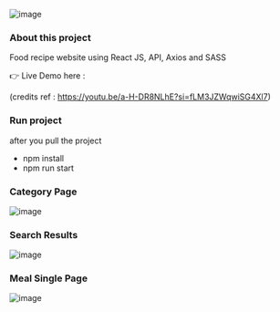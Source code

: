 ![image](https://github.com/a-norchh/fasteat/assets/113849661/169a2a4d-a2db-46c1-9f0f-c024fbb100b8)

### About this project
Food recipe website using React JS, API, Axios and SASS

:point_right: Live Demo here : 

(credits ref : https://youtu.be/a-H-DR8NLhE?si=fLM3JZWqwiSG4Xl7)

### Run project
after you pull the project
- npm install
- npm run start
  
### Category Page
![image](https://github.com/a-norchh/fasteat/assets/113849661/8121e473-e786-4609-8fb5-a4a8bc5555cf)

### Search Results
![image](https://github.com/a-norchh/fasteat/assets/113849661/2b463374-b705-4ed6-b8e2-ec66fab287a3)

### Meal Single Page
![image](https://github.com/a-norchh/fasteat/assets/113849661/ae32cea5-d583-4282-ad67-f22c7069f5a0)
